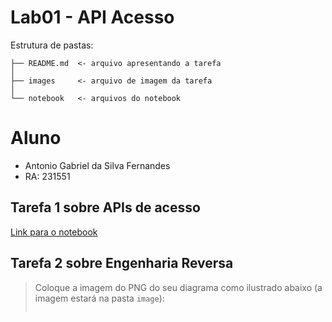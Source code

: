# Lab01 - API Acesso

Estrutura de pastas:

~~~
├── README.md  <- arquivo apresentando a tarefa
│
├── images     <- arquivo de imagem da tarefa
│
└── notebook   <- arquivos do notebook
~~~

# Aluno
* Antonio Gabriel da Silva Fernandes
* RA: 231551

## Tarefa 1 sobre APIs de acesso

[Link para o notebook](https://github.com/bilbosf/MC536/blob/main/lab01/notebook/lab01_api.ipynb)

## Tarefa 2 sobre Engenharia Reversa
> Coloque a imagem do PNG do seu diagrama como ilustrado abaixo (a imagem estará na pasta `image`):
>
> ![]()
